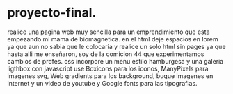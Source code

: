 # proyecto-final.
realice una pagina web muy sencilla para un emprendimiento que esta empezando mi mama de biomagnetica.
en el html deje espacios en lorem ya que aun no sabia que le colocaria y realice un solo html sin pages ya que hasta alli me enseñaron, soy de la comicion 44 que experimentamos cambios de profes. css 
incorpore un menu estilo hamburgesa y una galeria ligthbox con javascript
use Boxicons para los iconos, ManyPixels para imagenes svg, Web gradients para los background, buque imagenes en internet y un video de youtube y Google fonts para las tipografias.
